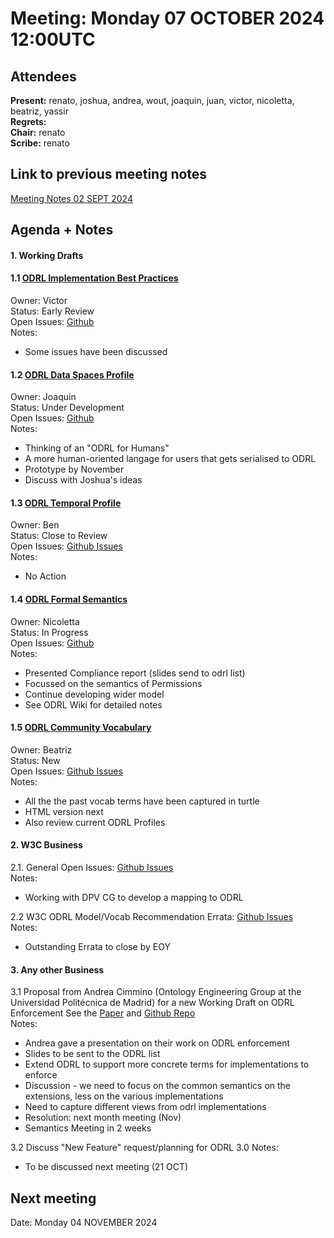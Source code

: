 # Meeting:  Monday 07 OCTOBER 2024 12:00UTC

## Attendees

**Present:**  renato, joshua, andrea, wout, joaquin, juan, victor, nicoletta, beatriz, yassir  
**Regrets:**   
**Chair:**   renato    
**Scribe:**   renato 

## Link to previous meeting notes

[Meeting Notes 02 SEPT 2024](meeting-2024-09-02.md)

## Agenda + Notes

#### 1. Working Drafts   



#### 1.1 [ODRL Implementation Best Practices](https://w3c.github.io/odrl/bp/)
Owner: Victor  
Status: Early Review  
Open Issues: [Github](https://github.com/w3c/odrl/issues?q=is%3Aissue+is%3Aopen+label%3A%22Implementation+Best+Practices%22)  
Notes: 
- Some issues have been discussed

 
#### 1.2 [ODRL Data Spaces Profile](https://w3c.github.io/odrl/profile-dataspaces/)
Owner: Joaquin  
Status: Under Development  
Open Issues: [Github](https://github.com/w3c/odrl/issues?q=is%3Aissue+is%3Aopen+label%3A%22Data+Spaces%22)  
Notes:   
- Thinking of an "ODRL for Humans"
- A more human-oriented langage for users that gets serialised to ODRL
- Prototype by November
- Discuss with Joshua's ideas

#### 1.3 [ODRL Temporal Profile](https://w3c.github.io/odrl/profile-temporal/)
Owner: Ben  
Status: Close to Review  
Open Issues: [Github Issues](https://github.com/w3c/odrl/issues?q=is%3Aissue+is%3Aopen+label%3A%22Temporal+Profile%22)  
Notes:  
 - No Action

#### 1.4 [ODRL Formal Semantics](https://w3c.github.io/odrl/formal-semantics/)
Owner: Nicoletta  
Status: In Progress  
Open Issues: [Github](https://github.com/w3c/odrl/issues?q=is%3Aissue+is%3Aopen+label%3A%22Formal+Semantics%22)  
Notes:  
- Presented Compliance report (slides send to odrl list)
- Focussed on the semantics of Permissions
- Continue developing wider model
- See ODRL Wiki for detailed notes

#### 1.5 [ODRL Community Vocabulary](https://w3c.github.io/odrl/community-vocab/)
Owner: Beatriz  
Status: New  
Open Issues: [Github Issues](https://github.com/w3c/odrl/issues?q=is%3Aissue+is%3Aopen+label%3A%22Community+Vocabulary%22)   
Notes:  
- All the the past vocab terms have been captured in turtle
- HTML version next
- Also review current ODRL Profiles

#### 2. W3C Business

2.1. General Open Issues: [Github Issues](https://github.com/w3c/odrl/issues?q=is%3Aissue+is%3Aopen+label%3AW3C)   
Notes:
 - Working with DPV CG to develop a mapping to ODRL

2.2 W3C ODRL Model/Vocab Recommendation Errata: [Github Issues](https://github.com/w3c/poe/issues?q=is%3Aissue+is%3Aopen+label%3AErratumRaised)  
Notes:
 - Outstanding Errata to close by EOY

#### 3. Any other Business

3.1 Proposal from Andrea Cimmino (Ontology Engineering Group at the Universidad Politécnica de Madrid) for a new Working Draft on ODRL Enforcement
See the [Paper](https://arxiv.org/abs/2409.17602) and [Github Repo](https://github.com/ODRE-Framework/ODRE-Framework)  
Notes:
 - Andrea gave a presentation on their work on ODRL enforcement
 - Slides to be sent to the ODRL list
 - Extend ODRL to support more concrete terms for implementations  to enforce
 - Discussion - we need to focus on the common semantics on the extensions, less on the various implementations
 - Need to capture different views from odrl implementations
 - Resolution: next month meeting (Nov)
 - Semantics Meeting in 2 weeks
 
3.2 Discuss "New Feature" request/planning for ODRL 3.0
Notes:
- To be discussed next meeting (21 OCT)


## Next meeting

Date: Monday 04 NOVEMBER 2024




